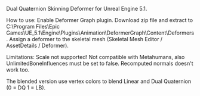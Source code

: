 Dual Quaternion Skinning Deformer for Unreal Engine 5.1.

How to use:
Enable Deformer Graph plugin.
Download zip file and extract to C:\Program Files\Epic Games\UE_5.1\Engine\Plugins\Animation\DeformerGraph\Content\Deformers.
Assign a deformer to the skeletal mesh (Skeletal Mesh Editor / AssetDetails / Deformer).

Limitations:
Scale not supported! Not compatible with Metahumans, also UnlimitedBoneInfluences must be set to false.
Recomputed normals doesn't work too.

The blended version use vertex colors to blend Linear and Dual Quaternion (0 = DQ  1 = LB).
